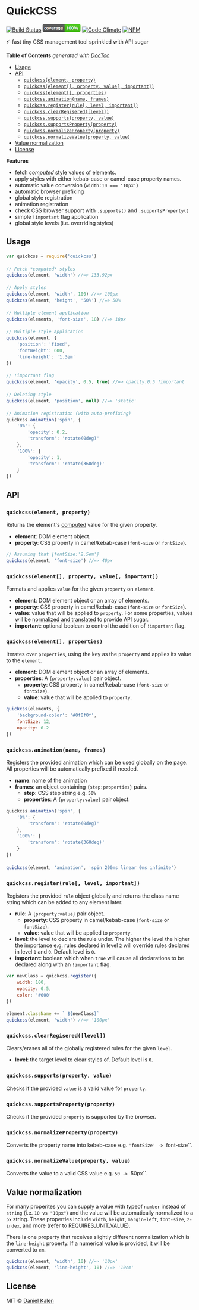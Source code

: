 # QuickCSS
[![Build Status](https://travis-ci.org/danielkalen/quickcss.svg?branch=master)](https://travis-ci.org/danielkalen/quickcss)
[![Coverage](.config/badges/coverage.png?raw=true)](https://github.com/danielkalen/quickcss)
[![Code Climate](https://codeclimate.com/github/danielkalen/quickcss/badges/gpa.svg)](https://codeclimate.com/github/danielkalen/quickcss)
[![NPM](https://img.shields.io/npm/v/quickcss.svg)](https://npmjs.com/package/quickcss)
<!---[![Sauce Test Status](https://saucelabs.com/browser-matrix/quickcss.svg)](https://saucelabs.com/u/quickcss)--->

⚡️-fast tiny CSS management tool sprinkled with API sugar

<!-- START doctoc generated TOC please keep comment here to allow auto update -->
<!-- DON'T EDIT THIS SECTION, INSTEAD RE-RUN doctoc TO UPDATE -->
**Table of Contents**  *generated with [DocToc](https://github.com/thlorenz/doctoc)*

- [Usage](#usage)
- [API](#api)
  - [`quickcss(element, property)`](#quickcsselement-property)
  - [`quickcss(element[], property, value[, important])`](#quickcsselement-property-value-important)
  - [`quickcss(element[], properties)`](#quickcsselement-properties)
  - [`quickcss.animation(name, frames)`](#quickcssanimationname-frames)
  - [`quickcss.register(rule[, level, important])`](#quickcssregisterrule-level-important)
  - [`quickcss.clearRegisered([level])`](#quickcssclearregiseredlevel)
  - [`quickcss.supports(property, value)`](#quickcsssupportsproperty-value)
  - [`quickcss.supportsProperty(property)`](#quickcsssupportspropertyproperty)
  - [`quickcss.normalizeProperty(property)`](#quickcssnormalizepropertyproperty)
  - [`quickcss.normalizeValue(property, value)`](#quickcssnormalizevalueproperty-value)
- [Value normalization](#value-normalization)
- [License](#license)

<!-- END doctoc generated TOC please keep comment here to allow auto update -->
**Features**
- fetch *computed* style values of elements.
- apply styles with either kebab-case or camel-case property names.
- automatic value conversion (`width:10 === '10px'`)
- automatic browser prefixing
- global style registration
- animation registration
- check CSS browser support with `.supports()` and `.supportsProperty()`
- simple `!important` flag application
- global style levels (i.e. overriding styles)

## Usage
```javascript
var quickcss = require('quickcss')

// Fetch *computed* styles
quickcss(element, 'width') //=> 133.92px

// Apply styles
quickcss(element, 'width', 100) //=> 100px
quickcss(element, 'height', '50%') //=> 50%

// Multiple element application
quickcss(elements, 'font-size', 18) //=> 18px

// Multiple style application
quickcss(element, {
    'position': 'fixed',
    'fontWeight': 600,
    'line-height': '1.3em'
})

// !important flag
quickcss(element, 'opacity', 0.5, true) //=> opacity:0.5 !important

// Deleting style
quickcss(element, 'position', null) //=> 'static'

// Animation registration (with auto-prefixing)
quickcss.animation('spin', {
    '0%': {
        'opacity': 0.2,
        'transform': 'rotate(0deg)'
    },
    '100%': {
        'opacity': 1,
        'transform': 'rotate(360deg)'
    }
})
```


## API
### `quickcss(element, property)`
Returns the element's [computed](https://developer.mozilla.org/en-US/docs/Web/CSS/computed_value) value for the given property.

- **element**: DOM element object.
- **property**: CSS property in camel/kebab-case (`font-size` or `fontSize`).

```javascript
// Assuming that {fontSize:'2.5em'}
quickcss(element, 'font-size') //=> 40px
```

### `quickcss(element[], property, value[, important])`
Formats and applies `value` for the given `property` on `element`.

- **element**: DOM element object or an array of elements.
- **property**: CSS property in camel/kebab-case (`font-size` or `fontSize`).
- **value**: value that will be applied to `property`. For some properties, values will be [normalized and translated](#value_normalization) to provide API sugar.
- **important**: optional boolean to control the addition of `!important` flag.

### `quickcss(element[], properties)`
Iterates over `properties`, using the key as the `property` and applies its value to the `element`.

- **element**: DOM element object or an array of elements.
- **properties**: A `{property:value}` pair object.
    - **property**: CSS property in camel/kebab-case (`font-size` or `fontSize`).
    - **value**: value that will be applied to `property`.

```javascript
quickcss(elements, {
    'background-color': '#0f0f0f',
    fontSize: 12,
    opacity: 0.2
})
```

### `quickcss.animation(name, frames)`
Registers the provided animation which can be used globally on the page. All properties will be automatically prefixed if needed.

- **name**: name of the animation
- **frames**: an object containing `{step:properties}` pairs.
    - **step**: CSS step string e.g. `50%`
    - **properties**: A `{property:value}` pair object.

```javascript
quickcss.animation('spin', {
    '0%': {
        'transform': 'rotate(0deg)'
    },
    '100%': {
        'transform': 'rotate(360deg)'
    }
})

quickcss(element, 'animation', 'spin 200ms linear 0ms infinite')
```

### `quickcss.register(rule[, level, important])`
Registers the provided `rule` object globally and returns the class name string which can be added to any element later.

- **rule**: A `{property:value}` pair object.
    - **property**: CSS property in camel/kebab-case (`font-size` or `fontSize`).
    - **value**: value that will be applied to `property`.
- **level**: the level to declare the rule under. The higher the level the higher the importance e.g. rules declared in level `2` will override rules declared in level `1` and `0`. Default level is `0`.
- **important**: boolean which when `true` will cause all declarations to be declared along with an `!important` flag.

```javascript
var newClass = quickcss.register({
    width: 100,
    opacity: 0.5,
    color: '#000'
})

element.className += ` ${newClass}`
quickcss(element, 'width') //=> '100px'
```


### `quickcss.clearRegisered([level])`
Clears/erases all of the globally registered rules for the given `level`.

- **level**: the target level to clear styles of. Default level is `0`.


### `quickcss.supports(property, value)`
Checks if the provided `value` is a valid value for `property`.


### `quickcss.supportsProperty(property)`
Checks if the provided `property` is supported by the browser.

### `quickcss.normalizeProperty(property)`
Converts the property name into kebeb-case e.g. `'fontSize' -> `font-size``.

### `quickcss.normalizeValue(property, value)`
Converts the value to a valid CSS value e.g. `50 -> `50px``.



## Value normalization
For many properites you can supply a value with typeof `number` instead of `string` (i.e. `10 vs "10px"`) and the value will be automatically normalized to a `px` string. These properties include `width`, `height`, `margin-left`, `font-size`, `z-index`, and more (refer to [REQUIRES_UNIT_VALUE](https://github.com/danielkalen/quickcss/blob/master/src/constants.coffee)).

There is one property that receives slightly different normalization which is the `line-height` property. If a numerical value is provided, it will be converted to `em`.

```javascript
quickcss(element, 'width', 10) //=> '10px'
quickcss(element, 'line-height', 10) //=> '10em'
```

## License
MIT © [Daniel Kalen](https://github.com/danielkalen)